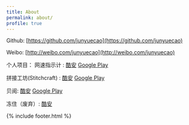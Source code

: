 ```yaml
---
title: About
permalink: about/
profile: true
---
```


Github: [https://github.com/junyuecao](https://github.com/junyuecao) 

Weibo: [http://weibo.com/junyuecao](http://weibo.com/junyuecao)

个人项目：
网速指示计 : [酷安](http://www.coolapk.com/apk/131175) [Google Play](https://play.google.com/store/apps/details?id=me.zheteng.android.powerstatus)

拼接工坊(Stitchcraft) : [酷安](http://www.coolapk.com/apk/23634) [Google Play](https://play.google.com/store/apps/details?id=me.zheteng.android.stitchcraft.free)

贝阅: [酷安](http://www.coolapk.com/apk/17652) [Google Play](https://play.google.com/store/apps/details?id=me.zheteng.cbreader.beiyue)

冻住（废弃）: [酷安](http://www.coolapk.com/apk/120695) 

{% include footer.html %}
